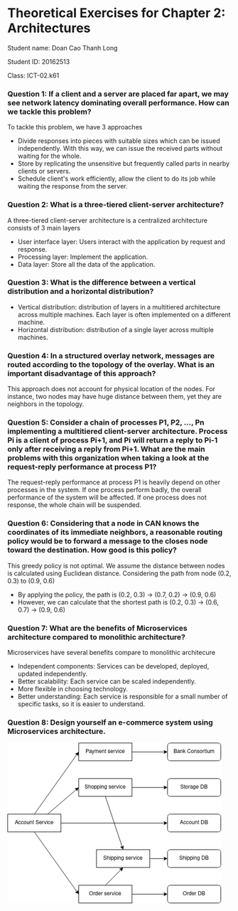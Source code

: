 # Theoretical Exercises for Chapter 2: Architectures
Student name: Doan Cao Thanh Long

Student ID: 20162513

Class: ICT-02.k61

### Question 1: If a client and a server are placed far apart, we may see network latency dominating overall performance. How can we tackle this problem?
To tackle this problem, we have 3 approaches

- Divide responses into pieces with suitable sizes which can be issued independently. With this way, we can issue the received parts without waiting for the whole.
- Store by replicating the unsensitive but frequently called parts in nearby clients or servers.
- Schedule client's work efficiently, allow the client to do its job while waiting the response from the server.

### Question 2: What is a three-tiered client-server architecture?
A three-tiered client-server architecture is a centralized architecture consists of 3 main layers

- User interface layer: Users interact with the application by request and response.
- Processing layer: Implement the application.
- Data layer: Store all the data of the application.

### Question 3: What is the difference between a vertical distribution and a horizontal distribution?
- Vertical distribution: distribution of layers in a multitiered architecture across multiple machines. Each layer is often implemented on a different machine.
- Horizontal distribution: distribution of a single layer across multiple machines.

### Question 4: In a structured overlay network, messages are routed according to the topology of the overlay. What is an important disadvantage of this approach?
This approach does not account for physical location of the nodes. For instance, two nodes may have huge distance between them, yet they are neighbors in the topology.

### Question 5: Consider a chain of processes P1, P2, ..., Pn implementing a multitiered client-server architecture. Process Pi is a client of process Pi+1, and Pi will return a reply to Pi-1 only after receiving a reply from Pi+1. What are the main problems with this organization when taking a look at the request-reply performance at process P1?
The request-reply performance at process P1 is heavily depend on other processes in the system. If one process perform badly, the overall performance of the system will be affected. If one process does not response, the whole chain will be suspended.

### Question 6: Considering that a node in CAN knows the coordinates of its immediate neighbors, a reasonable routing policy would be to forward a message to the closes node toward the destination. How good is this policy?
This greedy policy is not optimal. We assume the distance between nodes is calculated using Euclidean distance. Considering the path from node (0.2, 0.3) to (0.9, 0.6)

- By applying the policy, the path is (0.2, 0.3) -> (0.7, 0.2) -> (0.9, 0.6)
- However, we can calculate that the shortest path is (0.2, 0.3) -> (0.6, 0.7) -> (0.9, 0.6)

### Question 7: What are the benefits of Microservices architecture compared to monolithic architecture?
Microservices have several benefits compare to monolithic architecure

- Independent components: Services can be developed, deployed, updated independently.
- Better scalability: Each service can be scaled independently.
- More flexible in choosing technology.
- Better understanding: Each service is responsible for a small number of specific tasks, so it is easier to understand.

### Question 8: Design yourself an e-commerce system using Microservices architecture.

<img src='ecommerce.png'>